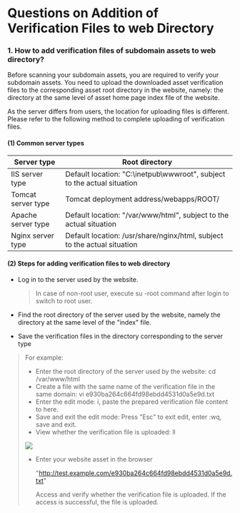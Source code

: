 # Questions on Addition of Verification Files to web Directory

### 1. How to add verification files of subdomain assets to web directory?

Before scanning your subdomain assets, you are required to verify your subdomain assets. You need to upload the downloaded asset verification files to the corresponding asset root directory in the website, namely: the directory at the same level of asset home page index file of the website.

As the server differs from users, the location for uploading files is different. Please refer to the following method to complete uploading of verification files.

#### (1) Common server types

| Server type       | Root directory                                              |
| ---------------- | --------------------------------------------------- |
| IIS server type    | Default location: "C:\inetpub\wwwroot", subject to the actual situation  |
| Tomcat server type | Tomcat deployment address/webapps/ROOT/                      |
| Apache server type | Default location: "/var/www/html", subject to the actual situation       |
| Nginx server type  | Default location: /usr/share/nginx/html, subject to the actual situation |

#### (2) Steps for adding verification files to web directory

- Log in to the server used by the website.

  > In case of non-root user, execute su -root command after login to switch to root user.

- Find the root directory of the server used by the website, namely the directory at the same level of the "index" file.

- Save the verification files in the directory corresponding to the server type

> For example:
>
> - Enter the root directory of the server used by the website: cd /var/www/html
> - Create a file with the same name of the verification file in the same domain: vi e930ba264c664fd98ebdd4531d0a5e9d.txt
> - Enter the edit mode: i, paste the prepared verification file content to here.
> - Save and exit the edit mode: Press "Esc" to exit edit, enter :wq, save and exit.
> - View whether the verification file is uploaded: ll
>
> ![](../../../../image/Website-Threat-Inspector/wts-addweb-02.png)
>
> - Enter your website asset in the browser
>
>   "http://test.example.com/e930ba264c664fd98ebdd4531d0a5e9d.txt"
>
>   Access and verify whether the verification file is uploaded. If the access is successful, the file is uploaded.

